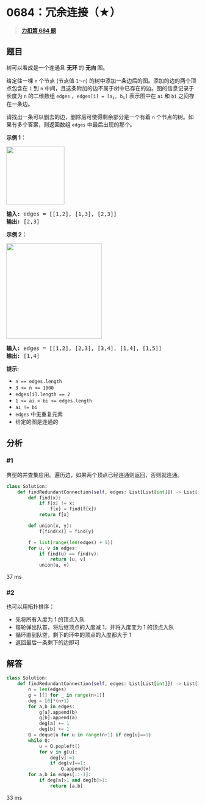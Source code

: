# 0684：冗余连接（★）


> <u>**[力扣第 684 题](https://leetcode.cn/problems/redundant-connection/)**</u>

## 题目

<p>树可以看成是一个连通且 <strong>无环 </strong>的 <strong>无向 </strong>图。</p>

<p>给定往一棵 <code>n</code> 个节点 (节点值 <code>1～n</code>) 的树中添加一条边后的图。添加的边的两个顶点包含在 <code>1</code> 到 <code>n</code> 中间，且这条附加的边不属于树中已存在的边。图的信息记录于长度为 <code>n</code> 的二维数组 <code>edges</code> ，<code>edges[i] = [a<sub>i</sub>, b<sub>i</sub>]</code> 表示图中在 <code>ai</code> 和 <code>bi</code> 之间存在一条边。</p>

<p>请找出一条可以删去的边，删除后可使得剩余部分是一个有着 <code>n</code> 个节点的树。如果有多个答案，则返回数组 <code>edges</code> 中最后出现的那个。</p>



<p><strong>示例 1：</strong></p>

<p><img alt="" src="https://pic.leetcode-cn.com/1626676174-hOEVUL-image.png" style="width: 152px; " /></p>

<pre>
<strong>输入:</strong> edges = [[1,2], [1,3], [2,3]]
<strong>输出:</strong> [2,3]
</pre>

<p><strong>示例 2：</strong></p>

<p><img alt="" src="https://pic.leetcode-cn.com/1626676179-kGxcmu-image.png" style="width: 250px; " /></p>

<pre>
<strong>输入:</strong> edges = [[1,2], [2,3], [3,4], [1,4], [1,5]]
<strong>输出:</strong> [1,4]
</pre>



<p><strong>提示:</strong></p>

<ul>
<li><code>n == edges.length</code></li>
<li><code>3 &lt;= n &lt;= 1000</code></li>
<li><code>edges[i].length == 2</code></li>
<li><code>1 &lt;= ai &lt; bi &lt;= edges.length</code></li>
<li><code>ai != bi</code></li>
<li><code>edges</code> 中无重复元素</li>
<li>给定的图是连通的 </li>
</ul>


## 分析

### #1

典型的并查集应用。遍历边，如果两个顶点已经连通则返回，否则就连通。

```python
class Solution:
    def findRedundantConnection(self, edges: List[List[int]]) -> List[int]:
        def find(x):
            if f[x] != x:
                f[x] = find(f[x])
            return f[x]

        def union(x, y):
            f[find(x)] = find(y)

        f = list(range(len(edges) + 1))
        for u, v in edges:
            if find(u) == find(v):
                return [u, v]
            union(u, v)
```
37 ms

### #2

也可以用拓扑排序：
- 先将所有入度为 1 的顶点入队
- 每轮弹出队首，将后继顶点的入度减 1，并将入度变为 1 的顶点入队
- 循环直到队空，剩下的环中的顶点的入度都大于 1
- 返回最后一条剩下的边即可

## 解答

```python
class Solution:
    def findRedundantConnection(self, edges: List[List[int]]) -> List[int]:
        n = len(edges)
        g = [[] for _ in range(n+1)]
        deg = [0]*(n+1)
        for a,b in edges:
            g[a].append(b)
            g[b].append(a)
            deg[a] += 1
            deg[b] += 1
        Q = deque(u for u in range(n+1) if deg[u]==1)
        while Q:
            u = Q.popleft()
            for v in g[u]:
                deg[v]-=1
                if deg[v]==1:
                    Q.append(v)
        for a,b in edges[::-1]:
            if deg[a]>1 and deg[b]>1:
                return [a,b]
```
33 ms


